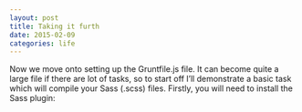 ```yaml
---
layout: post
title: Taking it furth
date: 2015-02-09
categories: life
---
```


Now we move onto setting up the Gruntfile.js file. It can become quite a large file if there are lot of tasks, so to start off I’ll demonstrate a basic task which will compile your Sass (.scss) files. Firstly, you will need to install the Sass plugin: